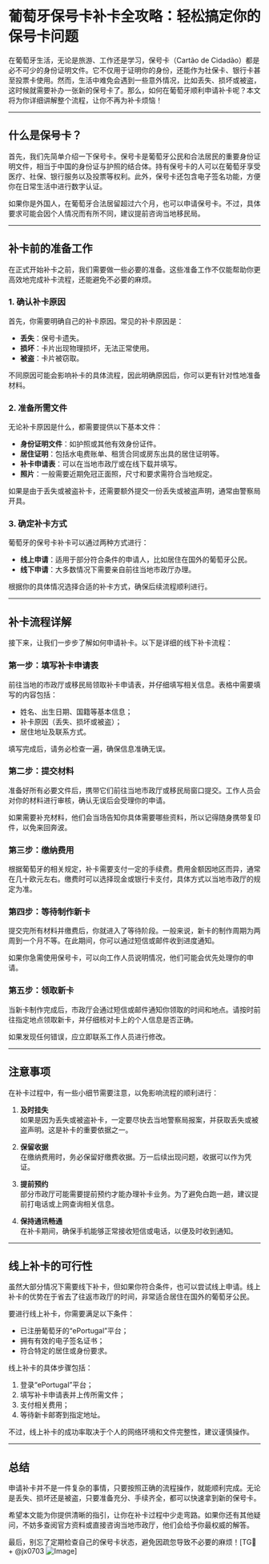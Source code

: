 # 葡萄牙保号卡补卡全攻略：轻松搞定你的保号卡问题

在葡萄牙生活，无论是旅游、工作还是学习，保号卡（Cartão de Cidadão）都是必不可少的身份证明文件。它不仅用于证明你的身份，还能作为社保卡、银行卡甚至投票卡使用。然而，生活中难免会遇到一些意外情况，比如丢失、损坏或被盗，这时候就需要补办一张新的保号卡了。那么，如何在葡萄牙顺利申请补卡呢？本文将为你详细讲解整个流程，让你不再为补卡烦恼！

---

## 什么是保号卡？

首先，我们先简单介绍一下保号卡。保号卡是葡萄牙公民和合法居民的重要身份证明文件，相当于中国的身份证与护照的结合体。持有保号卡的人可以在葡萄牙享受医疗、社保、银行服务以及投票等权利。此外，保号卡还包含电子签名功能，方便你在日常生活中进行数字认证。

如果你是外国人，在葡萄牙合法居留超过六个月，也可以申请保号卡。不过，具体要求可能会因个人情况而有所不同，建议提前咨询当地移民局。

---

## 补卡前的准备工作

在正式开始补卡之前，我们需要做一些必要的准备。这些准备工作不仅能帮助你更高效地完成补卡流程，还能避免不必要的麻烦。

### 1. 确认补卡原因

首先，你需要明确自己的补卡原因。常见的补卡原因是：
- **丢失**：保号卡遗失。
- **损坏**：卡片出现物理损坏，无法正常使用。
- **被盗**：卡片被窃取。

不同原因可能会影响补卡的具体流程，因此明确原因后，你可以更有针对性地准备材料。

### 2. 准备所需文件

无论补卡原因是什么，都需要提供以下基本文件：

- **身份证明文件**：如护照或其他有效身份证件。
- **居住证明**：包括水电费账单、租赁合同或房东出具的居住证明等。
- **补卡申请表**：可以在当地市政厅或在线下载并填写。
- **照片**：一般需要近期免冠正面照，尺寸和要求需符合当地规定。

如果是由于丢失或被盗补卡，还需要额外提交一份丢失或被盗声明，通常由警察局开具。

### 3. 确定补卡方式

葡萄牙的保号卡补卡可以通过两种方式进行：
- **线上申请**：适用于部分符合条件的申请人，比如居住在国外的葡萄牙公民。
- **线下申请**：大多数情况下需要亲自前往当地市政厅办理。

根据你的具体情况选择合适的补卡方式，确保后续流程顺利进行。

---

## 补卡流程详解

接下来，让我们一步步了解如何申请补卡。以下是详细的线下补卡流程：

### 第一步：填写补卡申请表

前往当地的市政厅或移民局领取补卡申请表，并仔细填写相关信息。表格中需要填写的内容包括：
- 姓名、出生日期、国籍等基本信息；
- 补卡原因（丢失、损坏或被盗）；
- 居住地址及联系方式。

填写完成后，请务必检查一遍，确保信息准确无误。

### 第二步：提交材料

准备好所有必要文件后，携带它们前往当地市政厅或移民局窗口提交。工作人员会对你的材料进行审核，确认无误后会受理你的申请。

如果需要补充材料，他们会当场告知你具体需要哪些资料，所以记得随身携带复印件，以免来回奔波。

### 第三步：缴纳费用

根据葡萄牙的相关规定，补卡需要支付一定的手续费。费用金额因地区而异，通常在几十欧元左右。缴费时可以选择现金或银行卡支付，具体方式以当地市政厅的规定为准。

### 第四步：等待制作新卡

提交完所有材料并缴费后，你就进入了等待阶段。一般来说，新卡的制作周期为两周到一个月不等。在此期间，你可以通过短信或邮件收到进度通知。

如果你急需使用保号卡，可以向工作人员说明情况，他们可能会优先处理你的申请。

### 第五步：领取新卡

当新卡制作完成后，市政厅会通过短信或邮件通知你领取的时间和地点。请按时前往指定地点领取新卡，并仔细核对卡上的个人信息是否正确。

如果发现任何错误，应立即联系工作人员进行修改。

---

## 注意事项

在补卡过程中，有一些小细节需要注意，以免影响流程的顺利进行：

1. **及时挂失**  
   如果是因为丢失或被盗补卡，一定要尽快去当地警察局报案，并获取丢失或被盗声明。这是补卡的重要依据之一。

2. **保留收据**  
   在缴纳费用时，务必保留好缴费收据。万一后续出现问题，收据可以作为凭证。

3. **提前预约**  
   部分市政厅可能需要提前预约才能办理补卡业务。为了避免白跑一趟，建议提前打电话或上网查询相关信息。

4. **保持通讯畅通**  
   在补卡期间，确保手机能够正常接收短信或电话，以便及时收到通知。

---

## 线上补卡的可行性

虽然大部分情况下需要线下补卡，但如果你符合条件，也可以尝试线上申请。线上补卡的优势在于省去了往返市政厅的时间，非常适合居住在国外的葡萄牙公民。

要进行线上补卡，你需要满足以下条件：
- 已注册葡萄牙的“ePortugal”平台；
- 拥有有效的电子签名证书；
- 符合特定的居住或身份要求。

线上补卡的具体步骤包括：
1. 登录“ePortugal”平台；
2. 填写补卡申请表并上传所需文件；
3. 支付相关费用；
4. 等待新卡邮寄到指定地址。

不过，线上补卡的成功率取决于个人的网络环境和文件完整性，建议谨慎操作。

---

## 总结

申请补卡并不是一件复杂的事情，只要按照正确的流程操作，就能顺利完成。无论是丢失、损坏还是被盗，只要准备充分、手续齐全，都可以快速拿到新的保号卡。

希望本文能为你提供清晰的指引，让你在补卡过程中少走弯路。如果你还有其他疑问，不妨多查阅官方资料或直接咨询当地市政厅，他们会给予你最权威的解答。

最后，别忘了定期检查自己的保号卡状态，避免因疏忽导致不必要的麻烦！[TG💪+ @jx0703 ![Image](https://github.com/user-attachments/assets/dbca1d08-cadb-493c-b0ec-ad6f7a83f270)]